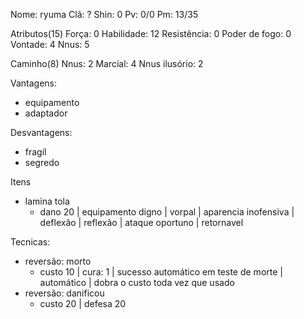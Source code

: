Nome: ryuma
Clã: ?
Shin: 0
Pv: 0/0
Pm: 13/35

Atributos(15)
Força: 0
Habilidade: 12
Resistência: 0
Poder de fogo: 0
Vontade: 4
Nnus: 5

Caminho(8)
Nnus: 2
Marcial: 4
Nnus ilusório: 2 

Vantagens:
- equipamento
- adaptador

Desvantagens:
- fragil
- segredo

Itens
- lamina tola
  - dano 20 | equipamento digno | vorpal | aparencia inofensiva | deflexão | reflexão | ataque oportuno | retornavel

Tecnicas:
- reversão: morto
  - custo 10 | cura: 1 | sucesso automático em teste de morte | automático | dobra o custo toda vez que usado
- reversão: danificou
  - custo 20 | defesa 20